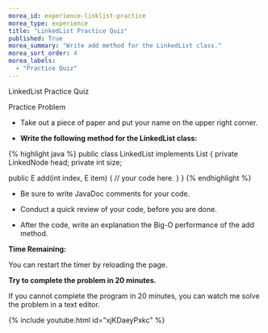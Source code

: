 ```yaml
---
morea_id: experience-linklist-practice
morea_type: experience
title: "LinkedList Practice Quiz"
published: True
morea_summary: "Write add method for the LinkedList class."
morea_sort_order: 4
morea_labels: 
  - "Practice Quiz"
---
```


LinkedList Practice Quiz

Practice Problem

* Take out a piece of paper and put your name on the upper right corner.

* **Write the following method for the LinkedList class:**

{% highlight java %}
public class LinkedList<E> implements List<E> {
  private LinkedNode<E> head;
  private int size;

  public E add(int index, E item) {
    // your code here.
  }
}
{% endhighlight %}

  * Be sure to write JavaDoc comments for your code.

* Conduct a quick review of your code, before you are done.

* After the code, write an explanation the Big-O performance of the add method.

**Time Remaining:**

<script src="{{ site.baseurl }}/js/countdown.js" type="text/javascript"></script>
<!-- =========================================================== -->
<script type="application/javascript">
var myCountdown2 = new Countdown({
									time: 20 * 60,
									width:150,
									height:80,
									rangeHi:"minute"	// <- no comma on last item!
									});
</script>

You can restart the timer by reloading the page.

**Try to complete the problem in 20 minutes.**

If you cannot complete the program in 20 minutes, you can watch me solve the problem in a text editor.


{% include youtube.html id="xjKDaeyPxkc" %}